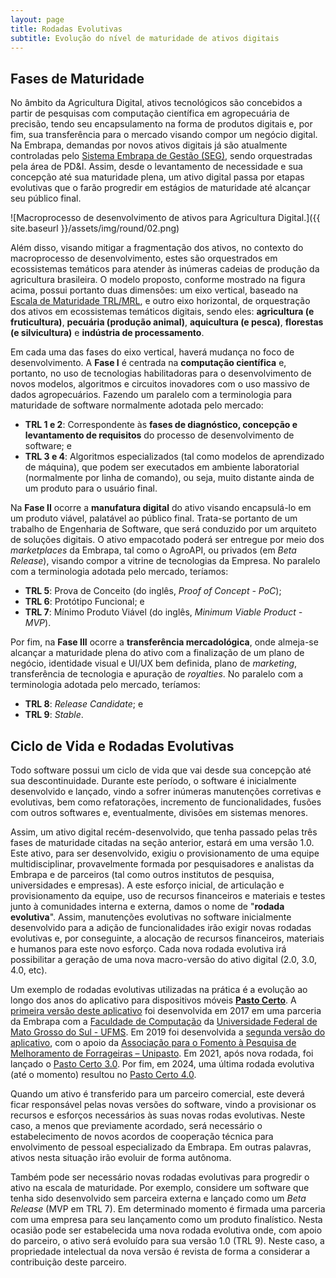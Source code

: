 ```yaml
---
layout: page
title: Rodadas Evolutivas
subtitle: Evolução do nível de maturidade de ativos digitais
---
```


## Fases de Maturidade

No âmbito da Agricultura Digital, ativos tecnológicos são concebidos a partir de pesquisas com computação científica em agropecuária de precisão, tendo seu encapsulamento na forma de produtos digitais e, por fim, sua transferência para o mercado visando compor um negócio digital. Na Embrapa, demandas por novos ativos digitais já são atualmente controladas pelo [Sistema Embrapa de Gestão (SEG)](https://www.embrapa.br/documents/32008859/39100403/Sum%C3%A1rio+Executivo+002+-+SEG/86964fe8-f97d-55ff-57ad-ae1898c9ac3c?version=1.0), sendo orquestradas pela área de PD&I. Assim, desde o levantamento de necessidade e sua concepção até sua maturidade plena, um ativo digital passa por etapas evolutivas que o farão progredir em estágios de maturidade até alcançar seu público final.

![Macroprocesso de desenvolvimento de ativos para Agricultura Digital.]({{ site.baseurl }}/assets/img/round/02.png)

Além disso, visando mitigar a fragmentação dos ativos, no contexto do macroprocesso de desenvolvimento, estes são orquestrados em ecossistemas temáticos para atender às inúmeras cadeias de produção da agricultura brasileira. O modelo proposto, conforme mostrado na figura acima, possui portanto duas dimensões: um eixo vertical, baseado na [Escala de Maturidade TRL/MRL](https://cloud.cnpgc.embrapa.br/nap/files/2018/08/EscalaTRL-MRL-17Abr2018.pdf), e outro eixo horizontal, de orquestração dos ativos em ecossistemas temáticos digitais, sendo eles: **agricultura (e fruticultura)**, **pecuária (produção animal)**, **aquicultura (e pesca)**, **florestas (e silvicultura)** e **indústria de processamento**.

Em cada uma das fases do eixo vertical, haverá mudança no foco de desenvolvimento. A **Fase I** é centrada na **computação científica** e, portanto, no uso de tecnologias habilitadoras para o desenvolvimento de novos modelos, algoritmos e circuitos inovadores com o uso massivo de dados agropecuários. Fazendo um paralelo com a terminologia para maturidade de software normalmente adotada pelo mercado:

- **TRL 1 e 2**: Correspondente às **fases de diagnóstico, concepção e levantamento de requisitos** do processo de desenvolvimento de software; e
- **TRL 3 e 4**: Algoritmos especializados (tal como modelos de aprendizado de máquina), que podem ser executados em ambiente laboratorial (normalmente por linha de comando), ou seja, muito distante ainda de um produto para o usuário final.

Na **Fase II** ocorre a **manufatura digital** do ativo visando encapsulá-lo em um produto viável, palatável ao público final. Trata-se portanto de um trabalho de Engenharia de Software, que será conduzido por um arquiteto de soluções digitais. O ativo empacotado poderá ser entregue por meio dos _marketplaces_ da Embrapa, tal como o AgroAPI, ou privados (em _Beta Release_), visando compor a vitrine de tecnologias da Empresa. No paralelo com a terminologia adotada pelo mercado, teríamos:

- **TRL 5**: Prova de Conceito (do inglês, _Proof of Concept - PoC_);
- **TRL 6**: Protótipo Funcional; e
- **TRL 7**: Mínimo Produto Viável (do inglês, _Minimum Viable Product - MVP_).

Por fim, na **Fase III** ocorre a **transferência mercadológica**, onde almeja-se alcançar a maturidade plena do ativo com a finalização de um plano de negócio, identidade visual e UI/UX bem definida, plano de _marketing_, transferência de tecnologia e apuração de _royalties_. No paralelo com a terminologia adotada pelo mercado, teríamos:

- **TRL 8**: _Release Candidate_; e
- **TRL 9**: _Stable_.

## Ciclo de Vida e Rodadas Evolutivas

Todo software possui um ciclo de vida que vai desde sua concepção até sua descontinuidade. Durante este período, o software é inicialmente desenvolvido e lançado, vindo a sofrer inúmeras manutenções corretivas e evolutivas, bem como refatorações, incremento de funcionalidades, fusões com outros softwares e, eventualmente, divisões em sistemas menores.

Assim, um ativo digital recém-desenvolvido, que tenha passado pelas três fases de maturidade citadas na seção anterior, estará em uma versão 1.0. Este ativo, para ser desenvolvido, exigiu o provisionamento de uma equipe multidisciplinar, provavelmente formada por pesquisadores e analistas da Embrapa e de parceiros (tal como outros institutos de pesquisa, universidades e empresas). A este esforço inicial, de articulação e provisionamento da equipe, uso de recursos financeiros e materiais e testes junto à comunidades interna e externa, damos o nome de "**rodada evolutiva**". Assim, manutenções evolutivas no software inicialmente desenvolvido para a adição de funcionalidades irão exigir novas rodadas evolutivas e, por conseguinte, a alocação de recursos financeiros, materiais e humanos para este novo esforço. Cada nova rodada evolutiva irá possibilitar a geração de uma nova macro-versão do ativo digital (2.0, 3.0, 4.0, etc).

Um exemplo de rodadas evolutivas utilizadas na prática é a evolução ao longo dos anos do aplicativo para dispositivos móveis [**Pasto Certo**](https://www.pastocerto.com). A [primeira versão deste aplicativo](https://www.infoteca.cnptia.embrapa.br/infoteca/handle/doc/1087190) foi desenvolvida em 2017 em uma parceria da Embrapa com a [Faculdade de Computação](https://www.facom.ufms.br) da [Universidade Federal de Mato Grosso do Sul - UFMS](https://ufms.br). Em 2019 foi desenvolvida a [segunda versão do aplicativo](https://www.infoteca.cnptia.embrapa.br/infoteca/handle/doc/1113229), com o apoio da [Associação para o Fomento à Pesquisa de Melhoramento de Forrageiras – Unipasto](https://www.unipasto.com.br). Em 2021, após nova rodada, foi lançado o [Pasto Certo 3.0](https://www.infoteca.cnptia.embrapa.br/infoteca/handle/doc/1133853). Por fim, em 2024, uma última rodada evolutiva (até o momento) resultou no [Pasto Certo 4.0](https://www.infoteca.cnptia.embrapa.br/infoteca/handle/doc/1166788).

Quando um ativo é transferido para um parceiro comercial, este deverá ficar responsável pelas novas versões do software, vindo a provisionar os recursos e esforços necessários às suas novas rodas evolutivas. Neste caso, a menos que previamente acordado, será necessário o estabelecimento de novos acordos de cooperação técnica para envolvimento de pessoal especializado da Embrapa. Em outras palavras, ativos nesta situação irão evoluir de forma autônoma.

Também pode ser necessário novas rodadas evolutivas para progredir o ativo na escala de maturidade. Por exemplo, considere um software que tenha sido desenvolvido sem parceira externa e lançado como um _Beta Release_ (MVP em TRL 7). Em determinado momento é firmada uma parceria com uma empresa para seu lançamento como um produto finalístico. Nesta ocasião pode ser estabelecida uma nova rodada evolutiva onde, com apoio do parceiro, o ativo será evoluído para sua versão 1.0 (TRL 9). Neste caso, a propriedade intelectual da nova versão é revista de forma a considerar a contribuição deste parceiro.
